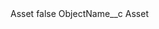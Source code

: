 <?xml version="1.0" encoding="UTF-8"?>
<CustomMetadata xmlns="http://soap.sforce.com/2006/04/metadata" xmlns:xsi="http://www.w3.org/2001/XMLSchema-instance" xmlns:xsd="http://www.w3.org/2001/XMLSchema">
    <label>Asset</label>
    <protected>false</protected>
    <values>
        <field>ObjectName__c</field>
        <value xsi:type="xsd:string">Asset</value>
    </values>
</CustomMetadata>
